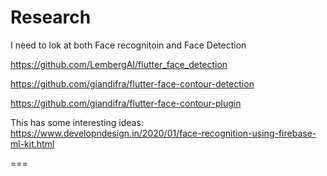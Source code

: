 # Research

I need to lok at both Face recognitoin and Face Detection

https://github.com/LembergAI/flutter_face_detection

https://github.com/giandifra/flutter-face-contour-detection

https://github.com/giandifra/flutter-face-contour-plugin

This has some interesting ideas:
https://www.developndesign.in/2020/01/face-recognition-using-firebase-ml-kit.html

===







